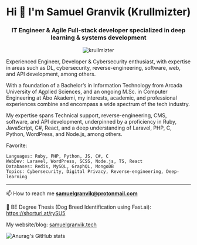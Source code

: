 <h1 align="center">Hi 👋 I'm Samuel Granvik (Krullmizter)</h1>
<h3 align="center">IT Engineer & Agile Full-stack developer specialized in deep learning & systems development </h3>
<p align="center"> <img src="https://komarev.com/ghpvc/?username=krullmizter&label=Profile%20views&color=0e75b6&style=flat" alt="krullmizter" /> </p>

<p>
Experienced Engineer, Developer & Cybersecurity enthusiast, with expertise in areas such as DL, cybersecurity, reverse-engineering, software, web, and API development, among others.

With a foundation of a Bachelor’s in Information Technology from Arcada University of Applied Sciences, and an ongoing M.Sc. in Computer Engineering at Åbo Akademi, my interests, academic, and professional experiences combine and encompass a wide spectrum of the tech industry.

My expertise spans Technical support, reverse-engineering, CMS, software, and API development, underpinned by a proficiency in Ruby, JavaScript, C#, React, and a deep understanding of Laravel, PHP, C, Python, WordPress, and Node.js, among others.

Favorite:

    Languages: Ruby, PHP, Python, JS, C#, C
    WebDev: Laravel, WordPress, SCSS, Node.js, TS, React
    Databases: Redis, MySQL, GraphQL, MongoDB
    Topics: Cybersecurity, Digital Privacy, Reverse-engineering, Deep-learning
</p>

---

📫 How to reach me **samuelgranvik@protonmail.com**

📖 BE Degree Thesis (Dog Breed Identification using Fast.ai): https://shorturl.at/rySU5

My website/blog: [samuelgranvik.tech](https://www.samuelgranvik.tech/)

![Anurag's GitHub stats](https://github-readme-stats.vercel.app/api?username=krullmizter&theme=cobalt2&show_icons=true)
